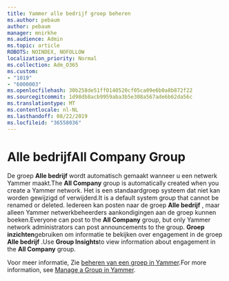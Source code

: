 ```yaml
---
title: Yammer alle bedrijf groep beheren
ms.author: pebaum
author: pebaum
manager: mnirkhe
ms.audience: Admin
ms.topic: article
ROBOTS: NOINDEX, NOFOLLOW
localization_priority: Normal
ms.collection: Adm_O365
ms.custom:
- "1019"
- "6000003"
ms.openlocfilehash: 30b258de51ff0140520cf05ca09e6b0a8b872f22
ms.sourcegitcommit: 1d98db8acb9959aba3b5e308a567ade6b62da56c
ms.translationtype: MT
ms.contentlocale: nl-NL
ms.lasthandoff: 08/22/2019
ms.locfileid: "36558036"
---
```

# <a name="all-company-group"></a><span data-ttu-id="f3fcd-102">Alle bedrijf</span><span class="sxs-lookup"><span data-stu-id="f3fcd-102">All Company Group</span></span>

<span data-ttu-id="f3fcd-103">De groep **Alle bedrijf** wordt automatisch gemaakt wanneer u een netwerk Yammer maakt.</span><span class="sxs-lookup"><span data-stu-id="f3fcd-103">The **All Company** group is automatically created when you create a Yammer network.</span></span> <span data-ttu-id="f3fcd-104">Het is een standaardgroep systeem dat niet kan worden gewijzigd of verwijderd.</span><span class="sxs-lookup"><span data-stu-id="f3fcd-104">It is a default system group that cannot be renamed or deleted.</span></span> <span data-ttu-id="f3fcd-105">Iedereen kan posten naar de groep **Alle bedrijf** , maar alleen Yammer netwerkbeheerders aankondigingen aan de groep kunnen boeken.</span><span class="sxs-lookup"><span data-stu-id="f3fcd-105">Everyone can post to the **All Company** group, but only Yammer network administrators can post announcements to the group.</span></span> <span data-ttu-id="f3fcd-106">**Groep inzichten**gebruiken om informatie te bekijken over engagement in de groep **Alle bedrijf** .</span><span class="sxs-lookup"><span data-stu-id="f3fcd-106">Use **Group Insights**to view information about engagement in the **All Company** group.</span></span>

<span data-ttu-id="f3fcd-107">Voor meer informatie, Zie [beheren van een groep in Yammer](https://support.office.com/article/Manage-a-group-in-Yammer-6e05c6d6-5548-4c88-89cd-e6757a514ef2).</span><span class="sxs-lookup"><span data-stu-id="f3fcd-107">For more information, see [Manage a Group in Yammer](https://support.office.com/article/Manage-a-group-in-Yammer-6e05c6d6-5548-4c88-89cd-e6757a514ef2).</span></span>
